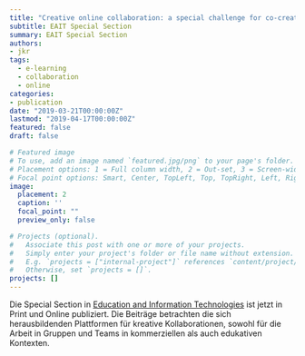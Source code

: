 ```yaml
---
title: "Creative online collaboration: a special challenge for co-creation"
subtitle: EAIT Special Section
summary: EAIT Special Section
authors:
- jkr
tags:
  - e-learning
  - collaboration
  - online
categories:
- publication
date: "2019-03-21T00:00:00Z"
lastmod: "2019-04-17T00:00:00Z"
featured: false
draft: false

# Featured image
# To use, add an image named `featured.jpg/png` to your page's folder.
# Placement options: 1 = Full column width, 2 = Out-set, 3 = Screen-width
# Focal point options: Smart, Center, TopLeft, Top, TopRight, Left, Right, BottomLeft, Bottom, BottomRight
image:
  placement: 2
  caption: ''
  focal_point: ""
  preview_only: false

# Projects (optional).
#   Associate this post with one or more of your projects.
#   Simply enter your project's folder or file name without extension.
#   E.g. `projects = ["internal-project"]` references `content/project/deep-learning/index.md`.
#   Otherwise, set `projects = []`.
projects: []
---
```

Die Special Section in [Education and Information Technologies](https://link.springer.com/journal/10639/24/2/page/3) ist jetzt in Print und Online publiziert. Die Beiträge betrachten die sich herausbildenden Plattformen für kreative Kollaborationen, sowohl für die Arbeit in Gruppen und Teams in kommerziellen als auch edukativen Kontexten.
